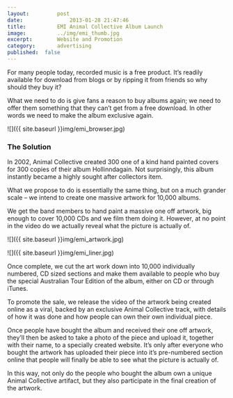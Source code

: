 ```yaml
---
layout:			post
date:				2013-01-28 21:47:46
title:			EMI Animal Collective Album Launch
image:			../img/emi_thumb.jpg
excerpt:		Website and Promotion
category:		advertising
published:	false
---
```


For many people today, recorded music is a free product. It’s readily available for download from blogs or by ripping it from friends so why should they buy it?

What we need to do is give fans a reason to buy albums again; we need to offer them something that they can’t get from a free download. In other words we need to make the album exclusive again.

![]({{ site.baseurl }}img/emi_browser.jpg)

### The Solution ###

In 2002, Animal Collective created 300 one of a kind hand painted covers for 300 copies of their album Hollinndagain. Not surprisingly, this album instantly became a highly sought after collectors item.

What we propose to do is essentially the same thing, but on a much grander scale – we intend to create one massive artwork for 10,000 albums.

We get the band members to hand paint a massive one off artwork, big enough to cover 10,000 CDs and we film them doing it. However, at no point in the video do we actually reveal what the picture is actually of.

![]({{ site.baseurl }}img/emi_artwork.jpg)

![]({{ site.baseurl }}img/emi_liner.jpg)

Once complete, we cut the art work down into 10,000 individually numbered, CD sized sections and make them available to people who buy the special Australian Tour Edition of the album, either on CD or through iTunes.

To promote the sale, we release the video of the artwork being created online as a viral, backed by an exclusive Animal Collective track, with details of how it was done and how people can own their own individual piece.

Once people have bought the album and received their one off artwork, they’ll then be asked to take a photo of the piece and upload it, together with their name, to a specially created website. It’s only after everyone who bought the artwork has uploaded their piece into it’s pre-numbered section online that people will finally be able to see what the picture is actually of.

In this way, not only do the people who bought the album own a unique Animal Collective artifact, but they also participate in the final creation of the artwork.